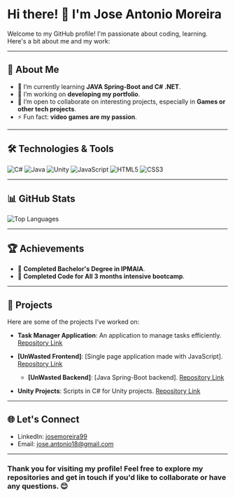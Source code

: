 # Hi there! 👋 I'm Jose Antonio Moreira

Welcome to my GitHub profile! I'm passionate about coding, learning. Here's a bit about me and my work:

---

## 🚀 About Me

- 🌱 I’m currently learning **JAVA Spring-Boot and C# .NET**.
- 🔭 I’m working on **developing my portfolio**.
- 🤝 I’m open to collaborate on interesting projects, especially in **Games or other tech projects**.
- ⚡ Fun fact: **video games are my passion**.

---

## 🛠️ Technologies & Tools

![C#](https://img.shields.io/badge/-C%23-blue)
![Java](https://img.shields.io/badge/-Java-red)
![Unity](https://img.shields.io/badge/-Unity-black)
![JavaScript](https://img.shields.io/badge/-JavaScript-green)
![HTML5](https://img.shields.io/badge/-HTML5-orange)
![CSS3](https://img.shields.io/badge/-CSS3-blue)

---

## 📊 GitHub Stats

<!--![Jose's GitHub Stats](https://github-readme-stats.vercel.app/api?username=JoseAntonioMoreira&show_icons=true&theme=radical)-->

![Top Languages](https://github-readme-stats.vercel.app/api/top-langs/?username=JoseAntonioMoreira&layout=compact&theme=radical)

---

## 🏆 Achievements

- 🌟 **Completed Bachelor's Degree in IPMAIA**.
- 🏅 **Completed Code for All 3 months intensive bootcamp**.

---

## 📂 Projects

Here are some of the projects I’ve worked on:

- **Task Manager Application**: An application to manage tasks efficiently.
  [Repository Link](https://github.com/JoseAntonioMoreira/Task-Manager-Application)

- **[UnWasted Frontend]**: [Single page application made with JavaScript].
  [Repository Link](https://github.com/JoseAntonioMoreira/UnWastedSPA-FrontEnd)

  - **[UnWasted Backend]**: [Java Spring-Boot backend].
  [Repository Link](https://github.com/JoseAntonioMoreira/UnWasted-BackEnd)

- **Unity Projects**: Scripts in C# for Unity projects.
[Repository Link](https://github.com/JoseAntonioMoreira/Unity)

---

## 🌐 Let's Connect

- LinkedIn: [josemoreira99](https://www.linkedin.com/in/josemoreira99)
- Email: [jose.antonio18@gmail.com](mailto:jose.antonio.moreira18@gmail.com)

---

### Thank you for visiting my profile! Feel free to explore my repositories and get in touch if you'd like to collaborate or have any questions. 😊
